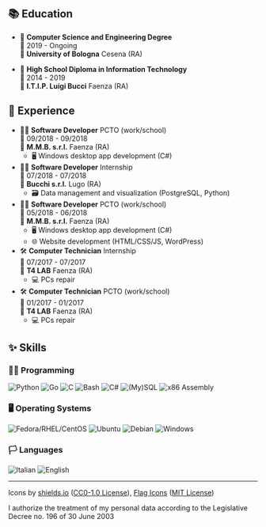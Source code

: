 ## 📚 Education

- 📖 **Computer Science and Engineering Degree**\
📆 2019 - Ongoing\
📍 **University of Bologna** Cesena (RA)

- 📕 **High School Diploma in Information Technology**\
📆 2014 - 2019\
📍 **I.T.I.P. Luigi Bucci** Faenza (RA)

## 💼 Experience

- 👨‍💻 **Software Developer** PCTO (work/school)\
📆 09/2018 - 09/2018\
📍 **M.M.B. s.r.l.** Faenza (RA)
  - 🖥️ Windows desktop app development (C#)
- 👨‍💻 **Software Developer** Internship\
📆 07/2018 - 07/2018\
📍 **Bucchi s.r.l.** Lugo (RA)
  - 🗃️ Data management and visualization (PostgreSQL, Python)
- 👨‍💻 **Software Developer** PCTO (work/school)\
📆 05/2018 - 06/2018\
📍 **M.M.B. s.r.l.** Faenza (RA)
  - 🖥️ Windows desktop app development (C#)
  - 🌐 Website development (HTML/CSS/JS, WordPress)
- 🛠 **Computer Technician** Internship\
📆 07/2017 - 07/2017\
📍 **T4 LAB** Faenza (RA)
  - 💻 PCs repair
- 🛠 **Computer Technician** PCTO (work/school)\
📆 01/2017 - 01/2017\
📍 **T4 LAB** Faenza (RA)
  - 💻 PCs repair

## ✨ Skills

### 👨‍💻 Programming

![Python](https://img.shields.io/badge/Python-3776AB?logo=python&logoColor=white)
![Go](https://img.shields.io/badge/Go-00ADD8?logo=go&logoColor=white)
![C](https://img.shields.io/badge/C-A8B9CC?logo=c&logoColor=white)
![Bash](https://img.shields.io/badge/Bash%20and%20UNIX%20utils-4EAA25?logo=gnu-bash&logoColor=white)
![C#](https://img.shields.io/badge/C%23-239120?logo=c-sharp&logoColor=white)
![(My)SQL](https://img.shields.io/badge/(My)SQL-4479A1?logo=mysql&logoColor=white)
![x86 Assembly](https://img.shields.io/badge/x86%20Assembly-0071C5?logo=intel&logoColor=white)

### 🖥️ Operating Systems

![Fedora/RHEL/CentOS](https://img.shields.io/badge/Fedora/RHEL/CentOS-EE0000?logo=red-hat&logoColor=white)
![Ubuntu](https://img.shields.io/badge/Ubuntu-E95420?logo=ubuntu&logoColor=white)
![Debian](https://img.shields.io/badge/Debian-A81D33?logo=debian&logoColor=white)
![Windows](https://img.shields.io/badge/Windows-0078D6?logo=windows&logoColor=white)

### 🏳️ Languages
![Italian](https://img.shields.io/badge/Italian%20(Mother%20tongue)-success?logo=data:image/svg%2bxml;base64,PHN2ZyB4bWxucz0iaHR0cDovL3d3dy53My5vcmcvMjAwMC9zdmciIGlkPSJmbGFnLWljb24tY3NzLWl0IiB2aWV3Qm94PSIwIDAgNjQwIDQ4MCI+DQogIDxnIGZpbGwtcnVsZT0iZXZlbm9kZCIgc3Ryb2tlLXdpZHRoPSIxcHQiPg0KICAgIDxwYXRoIGZpbGw9IiNmZmYiIGQ9Ik0wIDBoNjQwdjQ4MEgweiIvPg0KICAgIDxwYXRoIGZpbGw9IiMwMDkyNDYiIGQ9Ik0wIDBoMjEzLjN2NDgwSDB6Ii8+DQogICAgPHBhdGggZmlsbD0iI2NlMmIzNyIgZD0iTTQyNi43IDBINjQwdjQ4MEg0MjYuN3oiLz4NCiAgPC9nPg0KPC9zdmc+)
![English](https://img.shields.io/badge/English%20(B2)-blue?logo=data:image/svg%2bxml;base64,PHN2ZyB4bWxucz0iaHR0cDovL3d3dy53My5vcmcvMjAwMC9zdmciIGlkPSJmbGFnLWljb24tY3NzLWdiLWVuZyIgdmlld0JveD0iMCAwIDY0MCA0ODAiPgogIDxwYXRoIGZpbGw9IiNmZmYiIGQ9Ik0wIDBoNjQwdjQ4MEgweiIvPgogIDxwYXRoIGZpbGw9IiNjZTExMjQiIGQ9Ik0yODEuNiAwaDc2Ljh2NDgwaC03Ni44eiIvPgogIDxwYXRoIGZpbGw9IiNjZTExMjQiIGQ9Ik0wIDIwMS42aDY0MHY3Ni44SDB6Ii8+Cjwvc3ZnPgo=)

---

Icons by [shields.io](https://shields.io/) ([CC0-1.0 License](https://raw.githubusercontent.com/badges/shields/master/LICENSE)), [Flag Icons](https://flagicons.lipis.dev/) ([MIT License](https://raw.githubusercontent.com/lipis/flag-icon-css/master/LICENSE))

I authorize the treatment of my personal data according to the Legislative Decree no. 196 of 30 June 2003
